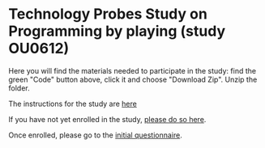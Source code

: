 # Technology Probes Study on Programming by playing (study OU0612)

Here you will find the materials needed to participate in the study: find the green "Code" button above, click it and choose "Download Zip". Unzip the folder.

The instructions for the study are [here](https://github.com/martindupras/Probes_Study_ou0612_Instructions/edit/main/readme.md)

If you have not yet enrolled in the study, [please do so here](https://app.onlinesurveys.jisc.ac.uk/s/openuniversity/dupras-probes-study-ou0612).

Once enrolled, please go to the [initial questionnaire](https://app.onlinesurveys.jisc.ac.uk/s/openuniversity/study-0612-initial-questionnaire).




